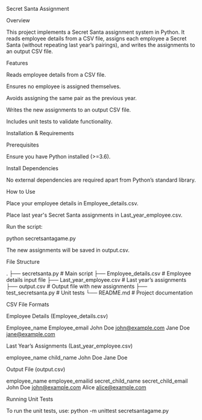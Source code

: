 Secret Santa Assignment

Overview

This project implements a Secret Santa assignment system in Python. It reads employee details from a CSV file, assigns each employee a Secret Santa (without repeating last year’s pairings), and writes the assignments to an output CSV file.

Features

Reads employee details from a CSV file.

Ensures no employee is assigned themselves.

Avoids assigning the same pair as the previous year.

Writes the new assignments to an output CSV file.

Includes unit tests to validate functionality.

Installation & Requirements

Prerequisites

Ensure you have Python installed (>=3.6).

Install Dependencies

No external dependencies are required apart from Python’s standard library.

How to Use

Place your employee details in Employee_details.csv.

Place last year's Secret Santa assignments in Last_year_employee.csv.

Run the script:

python secretsantagame.py

The new assignments will be saved in output.csv.

File Structure

.
├── secretsanta.py  # Main script
├── Employee_details.csv  # Employee details input file
├── Last_year_employee.csv  # Last year’s assignments
├── output.csv  # Output file with new assignments
├── test_secretsanta.py  # Unit tests
└── README.md  # Project documentation

CSV File Formats

Employee Details (Employee_details.csv)

Employee_name	Employee_email
John Doe	john@example.com
Jane Doe	jane@example.com

Last Year’s Assignments (Last_year_employee.csv)

employee_name	child_name
John Doe	Jane Doe

Output File (output.csv)

employee_name	employee_emailid	secret_child_name	secret_child_email
John Doe	john@example.com	Alice	alice@example.com

Running Unit Tests

To run the unit tests, use:
 python -m unittest secretsantagame.py
